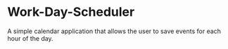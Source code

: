 # Work-Day-Scheduler
A simple calendar application that allows the user to save events for each hour of the day.
